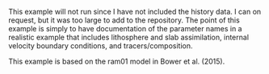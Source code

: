 This example will not run since I have not included the history data.  I can on request, but it was too large to add to the repository.  The point of this example is simply to have documentation of the parameter names in a realistic example that includes lithosphere and slab assimilation, internal velocity boundary conditions, and tracers/composition.

 This example is based on the ram01 model in Bower et al. (2015).
